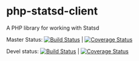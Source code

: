 php-statsd-client
=================

A PHP library for working with Statsd

Master Status:  [![Build Status](https://travis-ci.org/sam-media/php-statsd-client.png?branch=devel)](https://travis-ci.org/sam-media/php-statsd-client) |     [![Coverage Status](https://coveralls.io/repos/sam-media/php-statsd-client/badge.png?branch=master)](https://coveralls.io/r/sam-media/php-statsd-client?branch=master)

Devel status: [![Build Status](https://travis-ci.org/sam-media/php-statsd-client.png?branch=devel)](https://travis-ci.org/sam-media/php-statsd-client) |     [![Coverage Status](https://coveralls.io/repos/sam-media/php-statsd-client/badge.png?branch=devel)](https://coveralls.io/r/sam-media/php-statsd-client?branch=devel)
